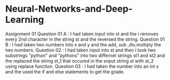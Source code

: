 # Neural-Networks-and-Deep-Learning
Assignment 01
Question 01 A : I had taken input into st and the i removes every 2nd character in the string st and the reversed the string.
Question 01 B : I had taken two numbers into x and y and the add, sub ,div,multiply the two numbers.
Question 02   : I had taken input into st and then i took two substrings "python" and "pythons" into two differnet strings st1 and st2
               and the replaced the string st_1 that occured in the snput string st with st_2 using replace function.
Question 03   : I had taken the number into an int x and the used the if and else statements to get the grade.